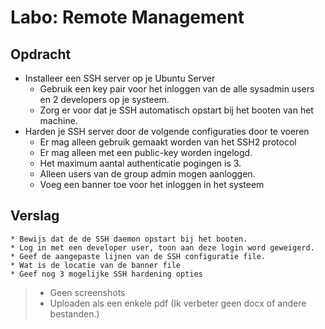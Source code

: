 # Labo: Remote Management
## Opdracht
* Installeer een SSH server op je Ubuntu Server
    * Gebruik een key pair voor het inloggen van de alle sysadmin users en 2
      developers op je systeem.
    * Zorg er voor dat je SSH automatisch opstart bij het booten van het
      machine.
* Harden je SSH server door de volgende configuraties door te voeren
    * Er mag alleen gebruik gemaakt worden van het SSH2 protocol
    * Er mag alleen met een public-key worden ingelogd.
    * Het maximum aantal authenticatie pogingen is 3.
    * Alleen users van de group admin mogen aanloggen.
    * Voeg een banner toe voor het inloggen in het systeem
## Verslag
    * Bewijs dat de de SSH daemon opstart bij het booten.
    * Log in met een developer user, toon aan deze login word geweigerd.
    * Geef de aangepaste lijnen van de SSH configuratie file.
    * Wat is de locatie van de banner file
    * Geef nog 3 mogelijke SSH hardening opties

> * Geen screenshots
> * Uploaden als een enkele pdf (Ik verbeter geen docx of andere bestanden.)

